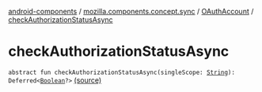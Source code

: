 [android-components](../../index.md) / [mozilla.components.concept.sync](../index.md) / [OAuthAccount](index.md) / [checkAuthorizationStatusAsync](./check-authorization-status-async.md)

# checkAuthorizationStatusAsync

`abstract fun checkAuthorizationStatusAsync(singleScope: `[`String`](https://kotlinlang.org/api/latest/jvm/stdlib/kotlin/-string/index.html)`): Deferred<`[`Boolean`](https://kotlinlang.org/api/latest/jvm/stdlib/kotlin/-boolean/index.html)`?>` [(source)](https://github.com/mozilla-mobile/android-components/blob/master/components/concept/sync/src/main/java/mozilla/components/concept/sync/OAuthAccount.kt#L44)
